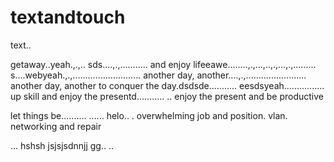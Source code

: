 # textandtouch
text..

getaway..yeah.,.,..
sds....,.,...........
and enjoy lifeeawe........,.,...,..,.,...,.,.........
s....webyeah.,.,...........................
another day, another....,.,........................
another day, another to conquer the day.dsdsde...........
eesdsyeah................
up skill and enjoy the presentd...........
..
enjoy the present and be productive 

let things be..........
......
helo..
. overwhelming job and position. vlan. networking and repair

...
hshsh
jsjsjsdnnjj
gg..
..

